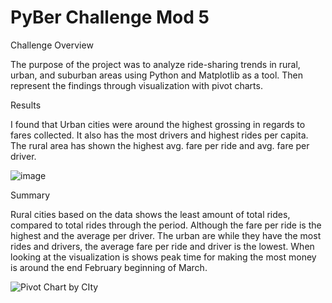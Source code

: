 # PyBer Challenge Mod 5
 Challenge
Overview

The purpose of the project was to analyze ride-sharing trends in rural, urban, and suburban areas using Python and Matplotlib as a tool. Then represent the findings through visualization with pivot charts.

Results

I found that Urban cities were around the highest grossing in regards to fares collected. It also has the most drivers and highest rides per capita. The rural area has shown the highest avg. fare per ride and avg. fare per driver. 

![image](https://user-images.githubusercontent.com/119356389/214988497-26a41521-de6e-4a4e-9498-82f782d8076a.png)

Summary 

Rural cities based on the data shows the least amount of total rides, compared to total rides through the period. Although the fare per ride is the highest and the average per driver.  The urban are while they have the most rides and drivers, the average fare per ride and driver is the lowest. When looking at the visualization is shows peak time  for making the most money is around the end February beginning of March. 

![Pivot Chart by CIty](https://user-images.githubusercontent.com/119356389/214988797-0fe08a9a-bd57-4514-94d3-6f39887416f8.png)
